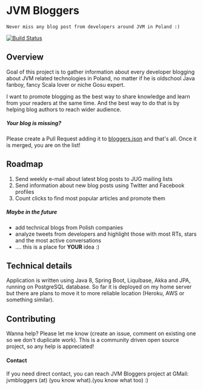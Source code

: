 # JVM Bloggers
    Never miss any blog post from developers around JVM in Poland :)

[![Build Status](https://travis-ci.org/tdziurko/jvm-bloggers.svg?branch=master)](https://travis-ci.org/tdziurko/jvm-bloggers)

## Overview
Goal of this project is to gather information about every developer blogging about JVM related technologies in Poland, no matter if he is oldschool Java fanboy, fancy Scala lover or niche Gosu expert.

I want to promote blogging as the best way to share knowledge and learn from your readers at the same time. And the best way to do that is by helping blog authors to reach wider audience.

##### Your blog is missing? 
Please create a Pull Request adding it to [bloggers.json](https://github.com/tdziurko/jvm-bloggers/blob/master/bloggers.json) and that's all. Once it is merged, you are on the list!

## Roadmap

1. Send weekly e-mail about latest blog posts to JUG mailing lists
2. Send information about new blog posts using Twitter and Facebook profiles
3. Count clicks to find most popular articles and promote them

##### Maybe in the future
* add technical blogs from Polish companies
* analyze tweets from developers and highlight those with most RTs, stars and the most active conversations
* .... this is a place for __YOUR__ idea :)

## Technical details

Application is written using Java 8, Spring Boot, Liquibase, Akka and JPA, running on PostgreSQL database. So far it is deployed on my home server but there are plans to move it to more reliable location (Heroku, AWS or something similar).

## Contributing

Wanna help? Please let me know (create an issue, comment on existing one so we don't duplicate work). This is a community driven open source project, so any help is appreciated!

#### Contact

If you need direct contact, you can reach JVM Bloggers project at GMail: jvmbloggers (at) (you know what).(you know what too) :)
